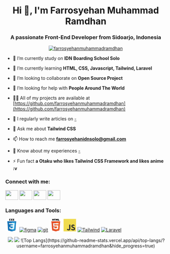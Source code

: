 
<h1 align="center">Hi 👋, I'm Farrosyehan Muhammad Ramdhan</h1>
<h3 align="center">A passionate Front-End Developer from Sidoarjo, Indonesia</h3>


<p align="center">
  <a href="https://github.com/ryo-ma/github-profile-trophy"><img src="https://github-profile-trophy.vercel.app/?username=farrosyehanmuhammadramdhan" alt="farrosyehanmuhammadramdhan" /></a> </img>
</p>

- 🔭 I’m currently study on **IDN Boarding School Solo**

- 🌱 I’m currently learning **HTML, CSS, Javascript, Tailwind, Laravel**

- 👯 I’m looking to collaborate on **Open Source Project**

- 🤝 I’m looking for help with **People Around The World**

- 👨‍💻 All of my projects are available at [https://github.com/farrosyehanmuhammadramdhan](https://github.com/farrosyehanmuhammadramdhan)

- 📝 I regularly write articles on [-](-)

- 💬 Ask me about **Tailwind CSS**

- 📫 How to reach me **farrosyehanidnsolo@gmail.com**

- 📄 Know about my experiences [-](-)
- ⚡ Fun fact **a Otaku who likes Tailwind CSS Framework and likes anime :v**


<h3 align="left">Connect with me:</h3>
<p align="left">
<a href="https://www.linkedin.com/in/farrosyehan-muhammad-ramdhan-570914285" target="blank"><img align="center" src="https://raw.githubusercontent.com/rahuldkjain/github-profile-readme-generator/master/src/images/icons/Social/linked-in-alt.svg" alt="" height="30" width="40" /></a>
<a href="https://www.instagram.com/farrosyehanmuhammadramdhan_85/" target="blank"><img align="center" src="https://raw.githubusercontent.com/rahuldkjain/github-profile-readme-generator/master/src/images/icons/Social/instagram.svg" alt="" height="30" width="40" /></a>
<a href="https://www.youtube.com/channel/UCO543PTu1mY9J5sdMZB1IjA" target="blank"><img align="center" src="https://raw.githubusercontent.com/rahuldkjain/github-profile-readme-generator/master/src/images/icons/Social/youtube.svg" alt="" height="30" width="40" /></a>  
<a href="https://www.facebook.com/farrosyehan85/" target="blank"><img align="center" src="https://raw.githubusercontent.com/rahuldkjain/github-profile-readme-generator/master/src/images/icons/Social/facebook.svg" alt="" height="30" width="40" /></a>

</p>

<h3 align="left">Languages and Tools:</h3>
<p align="left"> 
  <a href="https://www.w3schools.com/css/" target="blank"><img src="https://raw.githubusercontent.com/devicons/devicon/master/icons/css3/css3-original-wordmark.svg" alt="css3" width="40" height="40"/></a> 
  <a href="https://www.figma.com/"target="blank"><img src="https://www.vectorlogo.zone/logos/figma/figma-icon.svg" alt="figma" width="40" height="40"/></a> 
  <a href="https://git-scm.com/" target="blank"><img src="https://www.vectorlogo.zone/logos/git-scm/git-scm-icon.svg" alt="git" width="40" height="40"/></a> 
  <a href="https://www.w3.org/html/" target="blank"><img src="https://raw.githubusercontent.com/devicons/devicon/master/icons/html5/html5-original-wordmark.svg" alt="html5" width="40" height="40"/></a> 
  <a href="https://developer.mozilla.org/en-US/docs/Web/JavaScript" target="blank"><img src="https://raw.githubusercontent.com/devicons/devicon/master/icons/javascript/javascript-original.svg" alt="javascript" width="40" height="40"/></a> 
  <a href="https://tailwindcss.com/" target="blank"><img src="https://cdn.iconscout.com/icon/free/png-256/free-tailwind-css-5285308-4406745.png?f=webp" alt="Tailwind" width="40" height="40"/></a> 
  <a href="https://laravel.com/#authorization" target="blank"><img src="https://w7.pngwing.com/pngs/399/620/png-transparent-laravel-hd-logo.png" alt="Laravel" width="40" height="40"/></a> 
</p>

<p align="center">
&nbsp;<img src="https://github-readme-stats.vercel.app/api?username=farrosyehanmuhammadramdhan&show_icons=true&locale=en"bg_color=808080&hide_border=true"alt="farrosyehanmuhammadramdhan"/>
<img src="https://github-readme-streak-stats.herokuapp.com/?user=farrosyehanmuhammadramdhan&"bg_color=808080&hide_border=true"alt="farrosyehanmuhammadramdhan"/>
![Top Langs](https://github-readme-stats.vercel.app/api/top-langs/?username=farrosyehanmuhammadramdhan&hide_progress=true)
</p>
